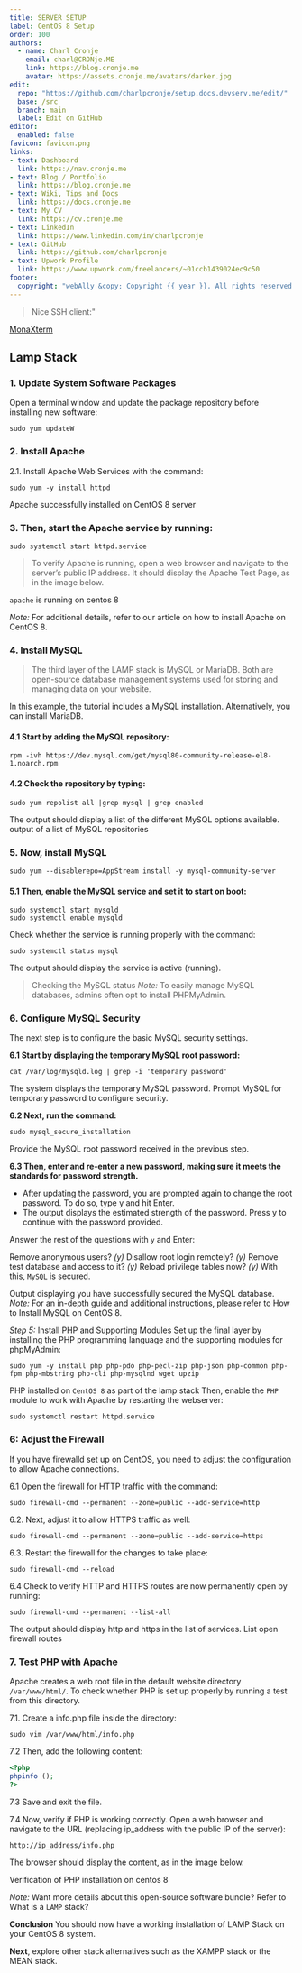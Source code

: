 ```yaml
---
title: SERVER SETUP
label: CentOS 8 Setup
order: 100
authors:
  - name: Charl Cronje
    email: charl@CRONje.ME
    link: https://blog.cronje.me
    avatar: https://assets.cronje.me/avatars/darker.jpg
edit:
  repo: "https://github.com/charlpcronje/setup.docs.devserv.me/edit/"
  base: /src
  branch: main
  label: Edit on GitHub
editor:
  enabled: false
favicon: favicon.png
links:
- text: Dashboard
  link: https://nav.cronje.me
- text: Blog / Portfolio
  link: https://blog.cronje.me
- text: Wiki, Tips and Docs 
  link: https://docs.cronje.me
- text: My CV
  link: https://cv.cronje.me
- text: LinkedIn
  link: https://www.linkedin.com/in/charlpcronje
- text: GitHub
  link: https://github.com/charlpcronje
- text: Upwork Profile
  link: https://www.upwork.com/freelancers/~01ccb1439024ec9c50
footer:
  copyright: "webAlly &copy; Copyright {{ year }}. All rights reserved."
---
```

<script type="text/javascript">(function(w,s){var e=document.createElement("script");e.type="text/javascript";e.async=true;e.src="https://cdn.pagesense.io/js/webally/f2527eebee974243853bcd47b32631f4.js";var x=document.getElementsByTagName("script")[0];x.parentNode.insertBefore(e,x);})(window,"script");</script>


> Nice SSH client:"

[MonaXterm](https://mobaxterm.mobatek.net)

## Lamp Stack

### 1. Update System Software Packages
Open a terminal window and update the package repository before installing new software:

```Shell
sudo yum updateW
```

### 2. Install Apache

2.1. Install Apache Web Services with the command:

```Shell
sudo yum -y install httpd
```

Apache successfully installed on CentOS 8 server

### 3. Then, start the Apache service by running:

```Shell
sudo systemctl start httpd.service
```

> To verify Apache is running, open a web browser and navigate to the server’s public IP address. It should display the Apache Test Page, as in the image below.

`apache` is running on centos 8

_Note:_ For additional details, refer to our article on how to install Apache on CentOS 8.

### 4. Install MySQL

> The third layer of the LAMP stack is MySQL or MariaDB. Both are open-source database management systems used for storing and managing data on your website.

In this example, the tutorial includes a MySQL installation. Alternatively, you can install MariaDB.

#### 4.1 Start by adding the MySQL repository:

```Shell
rpm -ivh https://dev.mysql.com/get/mysql80-community-release-el8-1.noarch.rpm
```

#### 4.2 Check the repository by typing:

```Shell
sudo yum repolist all |grep mysql | grep enabled
```

The output should display a list of the different MySQL options available.
output of a list of MySQL repositories

### 5. Now, install MySQL

```Shell
sudo yum --disablerepo=AppStream install -y mysql-community-server
```

#### 5.1 Then, enable the MySQL service and set it to start on boot:

```Shell
sudo systemctl start mysqld
sudo systemctl enable mysqld
```

Check whether the service is running properly with the command:

```Shell
sudo systemctl status mysql
```

The output should display the service is active (running).

> Checking the MySQL status
_Note:_ To easily manage MySQL databases, admins often opt to install PHPMyAdmin.

### 6. Configure MySQL Security

The next step is to configure the basic MySQL security settings.

**6.1 Start by displaying the temporary MySQL root password:**

```Shell
cat /var/log/mysqld.log | grep -i 'temporary password'
```

The system displays the temporary MySQL password.
Prompt MySQL for temporary password to configure security.

**6.2 Next, run the command:**

```Shell
sudo mysql_secure_installation
```

Provide the MySQL root password received in the previous step.

**6.3 Then, enter and re-enter a new password, making sure it meets the standards for password strength.**

- After updating the password, you are prompted again to change the root password. To do so, type y and hit Enter.
- The output displays the estimated strength of the password. Press y to continue with the password provided.

Answer the rest of the questions with `y` and Enter:

Remove anonymous users? *(y)*
Disallow root login remotely? *(y)*
Remove test database and access to it? *(y)*
Reload privilege tables now? *(y)*
With this, `MySQL` is secured.

Output displaying you have successfully secured the MySQL database.
_Note:_ For an in-depth guide and additional instructions, please refer to How to Install MySQL on CentOS 8.

_Step 5:_ Install PHP and Supporting Modules
Set up the final layer by installing the PHP programming language and the supporting modules for phpMyAdmin:

```Shell
sudo yum -y install php php-pdo php-pecl-zip php-json php-common php-fpm php-mbstring php-cli php-mysqlnd wget upzip
```

PHP installed on `CentOS 8` as part of the lamp stack
Then, enable the `PHP` module to work with Apache by restarting the webserver:

```Shell
sudo systemctl restart httpd.service
```

### 6: Adjust the Firewall

If you have firewalld set up on CentOS, you need to adjust the configuration to allow Apache connections.

6.1 Open the firewall for HTTP traffic with the command:

```Shell
sudo firewall-cmd --permanent --zone=public --add-service=http
```

6.2. Next, adjust it to allow HTTPS traffic as well:

```Shell
sudo firewall-cmd --permanent --zone=public --add-service=https
```

6.3. Restart the firewall for the changes to take place:

```Shell 
sudo firewall-cmd --reload
```

6.4 Check to verify HTTP and HTTPS routes are now permanently open by running:

```Shell
sudo firewall-cmd --permanent --list-all
```

The output should display http and https in the list of services.
List open firewall routes

### 7. Test PHP with Apache

Apache creates a web root file in the default website directory `/var/www/html/`. To check whether PHP is set up properly by running a test from this directory.

7.1. Create a info.php file inside the directory:

```Shell
sudo vim /var/www/html/info.php
```

7.2 Then, add the following content:

```php
<?php
phpinfo ();
?>
```

7.3 Save and exit the file.

7.4 Now, verify if PHP is working correctly. Open a web browser and navigate to the URL (replacing ip_address with the public IP of the server):

```URL
http://ip_address/info.php
```

The browser should display the content, as in the image below.

Verification of PHP installation on centos 8

_Note:_ Want more details about this open-source software bundle? Refer to What is a `LAMP` stack?

**Conclusion**
You should now have a working installation of LAMP Stack on your CentOS 8 system.

__Next__, explore other stack alternatives such as the XAMPP stack or the MEAN stack.
